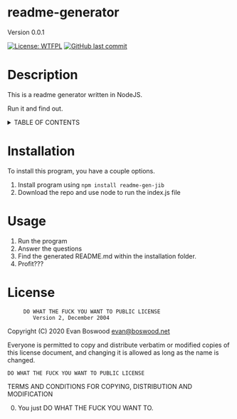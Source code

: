 # readme-generator 

 Version 0.0.1 

 [![License: WTFPL](https://img.shields.io/badge/License-WTFPL-brightgreen.svg)](http://www.wtfpl.net/about/) [![GitHub last commit](https://img.shields.io/github/last-commit/jiberjiber/readme-generator)](https://github.com/jiberjiber/readme-generator/graphs/commit-activity) 

 # Description 
 This is a readme generator written in NodeJS. 

Run it and find out. 

 <details>
<summary>TABLE OF CONTENTS</summary>
<p>

- [Installation](#installation)
- [Usage](#usage)
- [License](#license)
- [Contributing](#contributing)
- [Tests](#tests)
- [Questions](#questions)

</p>
</details> 

 # Installation 
 To install this program, you have a couple options. 
1. Install program using `npm install readme-gen-jib`
2. Download the repo and use node to run the index.js file 

 # Usage 
 1. Run the program
2. Answer the questions
3. Find the generated README.md within the installation folder.
4. Profit??? 

 # License 
         DO WHAT THE FUCK YOU WANT TO PUBLIC LICENSE 
            Version 2, December 2004 

Copyright (C) 2020 Evan Boswood <evan@boswood.net> 

Everyone is permitted to copy and distribute verbatim or modified 
copies of this license document, and changing it is allowed as long 
as the name is changed. 

    DO WHAT THE FUCK YOU WANT TO PUBLIC LICENSE 
TERMS AND CONDITIONS FOR COPYING, DISTRIBUTION AND MODIFICATION 

0. You just DO WHAT THE FUCK YOU WANT TO. 

